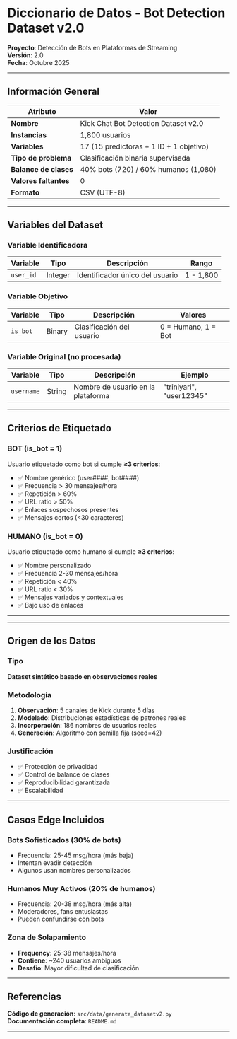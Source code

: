 #  Diccionario de Datos - Bot Detection Dataset v2.0

**Proyecto**: Detección de Bots en Plataformas de Streaming  
**Versión**: 2.0  
**Fecha**: Octubre 2025

---

##  Información General

| Atributo | Valor |
|----------|-------|
| **Nombre** | Kick Chat Bot Detection Dataset v2.0 |
| **Instancias** | 1,800 usuarios |
| **Variables** | 17 (15 predictoras + 1 ID + 1 objetivo) |
| **Tipo de problema** | Clasificación binaria supervisada |
| **Balance de clases** | 40% bots (720) / 60% humanos (1,080) |
| **Valores faltantes** | 0 |
| **Formato** | CSV (UTF-8) |

---

##  Variables del Dataset

###  Variable Identificadora

| Variable | Tipo | Descripción | Rango |
|----------|------|-------------|-------|
| `user_id` | Integer | Identificador único del usuario | 1 - 1,800 |

###  Variable Objetivo

| Variable | Tipo | Descripción | Valores |
|----------|------|-------------|---------|
| `is_bot` | Binary | Clasificación del usuario | 0 = Humano, 1 = Bot |

###  Variable Original (no procesada)

| Variable | Tipo | Descripción | Ejemplo |
|----------|------|-------------|---------|
| `username` | String | Nombre de usuario en la plataforma | "triniyari", "user12345" |

---

##  Criterios de Etiquetado

### BOT (is_bot = 1)
Usuario etiquetado como bot si cumple **≥3 criterios**:

- ✅ Nombre genérico (user####, bot####)
- ✅ Frecuencia > 30 mensajes/hora
- ✅ Repetición > 60%
- ✅ URL ratio > 50%
- ✅ Enlaces sospechosos presentes
- ✅ Mensajes cortos (<30 caracteres)

### HUMANO (is_bot = 0)
Usuario etiquetado como humano si cumple **≥3 criterios**:

- ✅ Nombre personalizado
- ✅ Frecuencia 2-30 mensajes/hora
- ✅ Repetición < 40%
- ✅ URL ratio < 30%
- ✅ Mensajes variados y contextuales
- ✅ Bajo uso de enlaces

---
---

##  Origen de los Datos

### Tipo
**Dataset sintético basado en observaciones reales**

### Metodología
1. **Observación**: 5 canales de Kick durante 5 días
2. **Modelado**: Distribuciones estadísticas de patrones reales
3. **Incorporación**: 186 nombres de usuarios reales
4. **Generación**: Algoritmo con semilla fija (seed=42)

### Justificación
- ✅ Protección de privacidad
- ✅ Control de balance de clases
- ✅ Reproducibilidad garantizada
- ✅ Escalabilidad

---

##  Casos Edge Incluidos

### Bots Sofisticados (30% de bots)
- Frecuencia: 25-45 msg/hora (más baja)
- Intentan evadir detección
- Algunos usan nombres personalizados

### Humanos Muy Activos (20% de humanos)
- Frecuencia: 20-38 msg/hora (más alta)
- Moderadores, fans entusiastas
- Pueden confundirse con bots

### Zona de Solapamiento
- **Frequency**: 25-38 mensajes/hora
- **Contiene**: ~240 usuarios ambiguos
- **Desafío**: Mayor dificultad de clasificación

---

##  Referencias

**Código de generación**: `src/data/generate_datasetv2.py`  
**Documentación completa**: `README.md`  

---

